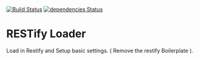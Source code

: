 [![Build Status](https://drone.stackdot.com/api/badges/stackdot/restify-loader/status.svg)](https://drone.stackdot.com/stackdot/restify-loader) [![dependencies Status](https://david-dm.org/stackdot/restify-loader/status.svg)](https://david-dm.org/stackdot/restify-loader)

# RESTify Loader

Load in Restify and Setup basic settings. ( Remove the restify Boilerplate ).
